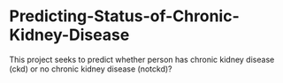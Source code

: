 # Predicting-Status-of-Chronic-Kidney-Disease
This project seeks to predict whether person has chronic kidney disease (ckd) or no chronic kidney disease (notckd)?
